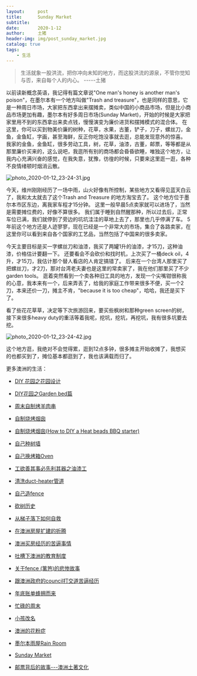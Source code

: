 ```yaml
---
layout:     post
title:      Sunday Market
subtitle:   
date:       2020-1-12
author:     土猪
header-img: img/post_sunday_market.jpg
catalog: true
tags:
    - 生活
---
```


> 生活就象一股洪流，把你冲向未知的地方，而这股洪流的源泉，不管你觉知与否，来自每个人的内心。 
> -----土猪



以前读新概念英语，我记得有篇文章说"One man's honey is another man's poison"，在墨尔本有一个地方叫做"Trash and treasure"，也是同样的意思，它是一种周日市场，大家把东西拿出来摆摊卖，类似中国的小商品市场，但是比小商品市场更加有趣，墨尔本有好多周日市场(Sunday Market)，开始的时候是大家把家里用不到的东西拿出来卖点钱，慢慢演变为廉价进货和摆摊模式的混合体。 在这里，你可以买到物美价廉的树种，花草，水果，古董，铲子，刀子，螺丝刀，金鱼，金鱼缸，字画，甚至海鲜，反正你吃饱没事就去逛，总能发现意外的惊喜。 我家的金鱼，金鱼缸，很多劳动工具，树，花草，油漆，古董，邮票，等等都是从那里廉价买来的，这么说吧，我逛所有别的商场都会昏昏欲睡，唯独这个地方，让我内心充满兴奋的感觉，在我失意，犹豫，彷徨的时候，只要来这里逛一逛，各种不良情绪顿时烟消云散。

![photo_2020-01-12_23-24-31.jpg](https://cdn.steemitimages.com/DQmaNsjYC3QBGd6pXSGo6NwKYFUwqpuzKHdsArTxBAEeg3M/photo_2020-01-12_23-24-31.jpg)

今天，维州刚刚经历了一场中雨，山火好像有所控制，某些地方又看得见蓝天白云了，我和太太就去了这个Trash and Treasure 的地方淘宝去了。 这个地方位于墨尔本市区东边，离我家车程才15分钟。 这里一般早晨5点卖家就可以进场了，当然是需要摊位费的，好像不算很多。 我们属于睡到自然醒那种，所以过去后，正常车位已满，我们就停到了旁边的坑坑洼洼的草地上去了，那里也几乎停满了车。 5年前这个地方还是人迹寥寥，现在已经是一个非常大的市场，集合了各路卖家，在这里你可以看到来自各个国家的工艺品，当然包括了中国来的很多卖家。 

今天主要目标是买一字螺丝刀和油漆，我买了两罐1升的油漆，才15刀，这种油漆，价格估计要翻一下。 还要看会不会砍价和找时机，上次买了一桶deck oil，4升，才15刀，我估计那个替人看店的人肯定搞错了。 后来在一个台湾人那里买了把螺丝刀，才2刀，那对台湾老夫妻也是这里的常卖家了，我在他们那里买了不少garden tools。 逛着突然看到一个卖各种旧工具的地方，发现一个尖嘴钳很称我的心意，我本来有一个，后来弄丢了，给我的家庭工作带来很多不便，买一个2刀，本来还价一刀，摊主不肯，"because it is too cheap"，哈哈，我还是买下了。 

看了些花花草草，决定等下次旅游回来，要买些枫树和那种green screen的树，接下来很多heavy duty的重活等着我呢，挖坑，挖坑，再挖坑，我有很多坑要去挖。


![photo_2020-01-12_23-24-42.jpg](https://cdn.steemitimages.com/DQmfVYKDK5uoDqBjxGz2SmKMcSXjM3Bwy9PRRds6QJGPDZJ/photo_2020-01-12_23-24-42.jpg)


这个地方逛，我绝对不会觉得累，逛到12点多钟，很多摊主开始收摊了，我想买的也都买到了，摊位基本都逛到了，我也该满载而归了。





更多澳洲的生活：

- [DIY 花园之花园设计](http://livinginau.life/2020/03/30/diy-garden-design/)

- [DIY花园之Garden bed篇](http://livinginau.life/2020/04/17/diy-garden-bed/)

- [周末自制烤羊肉串](http://livinginau.life/2014/03/03/%E5%91%A8%E6%9C%AB%E8%87%AA%E5%88%B6%E7%83%A4%E7%BE%8A%E8%82%89%E4%B8%B2/)

- [自制烧烤烟囱](http://livinginau.life/2014/02/20/%E8%87%AA%E5%88%B6%E7%83%A7%E7%83%A4%E7%83%9F%E5%9B%B1/)

- [自制烧烤烟囱(How to DIY a Heat beads BBQ starter)](https://steemit.com/life/@chenlocus/how-to-diy-a-heat-beads-bbq-starter)

- [自己种树墙](http://livinginau.life/2020/03/10/%E8%87%AA%E5%B7%B1%E7%A7%8D%E6%A0%91%E5%A2%99/)

- [自己换烤箱Oven](http://livinginau.life/2020/02/12/%E8%87%AA%E5%B7%B1%E6%8D%A2oven/)

- [工欲善其事必先利其器之油漆工](http://livinginau.life/2020/04/13/%E5%B7%A5%E6%AC%B2%E5%96%84%E5%85%B6%E4%BA%8B%E5%BF%85%E5%85%88%E5%88%A9%E5%85%B6%E5%99%A8%E4%B9%8B%E6%B2%B9%E6%BC%86%E5%B7%A5/)

- [清洗duct-heater管道](http://livinginau.life/2020/04/08/%E8%87%AA%E5%B7%B1%E5%8A%A8%E6%89%8B%E6%B8%85%E6%B4%97duct-heater%E7%AE%A1%E9%81%93/)

- [自己造fence](http://livinginau.life/2020/01/06/%E7%BB%88%E4%BA%8E%E9%80%A0%E5%A5%BD%E4%BA%86fence/)

- [砍树历史](http://livinginau.life/2019/12/29/%E7%A0%8D%E6%A0%91%E5%8E%86%E5%8F%B2/)

- [从梯子落下如何自救](http://livinginau.life/2020/03/21/%E4%BB%8E%E6%A2%AF%E5%AD%90%E8%90%BD%E4%B8%8B%E5%A6%82%E4%BD%95%E8%87%AA%E6%95%91/)

- [在澳洲房屋扩建的折腾](http://livinginau.life/2020/03/26/%E5%9C%A8%E6%BE%B3%E6%B4%B2%E6%88%BF%E5%B1%8B%E6%89%A9%E5%BB%BA%E7%9A%84%E6%8A%98%E8%85%BE/)

- 
  [澳洲买房经历的苦逼事情](http://livinginau.life/2019/12/18/%E6%BE%B3%E6%B4%B2%E4%B9%B0%E6%88%BF%E7%BB%8F%E5%8E%86%E7%9A%84%E8%8B%A6%E9%80%BC%E4%BA%8B%E6%83%85/)

- 
  [吐槽下澳洲的教育制度](http://livinginau.life/2019/12/13/%E5%90%90%E6%A7%BD%E6%BE%B3%E6%B4%B2%E6%95%99%E8%82%B2%E5%88%B6%E5%BA%A6/)

- [关于fence (篱笆)的悲惨故事](http://livinginau.life/2019/12/01/%E5%85%B3%E4%BA%8Efence%E7%9A%84%E6%82%B2%E6%83%A8%E6%95%85%E4%BA%8B/)

- [跟澳洲政府的council打交道苦逼经历](http://livinginau.life/2019/11/29/%E8%B7%9F%E6%BE%B3%E6%B4%B2%E6%94%BF%E5%BA%9C%E7%9A%84council%E6%89%93%E4%BA%A4%E9%81%93%E8%8B%A6%E9%80%BC%E7%BB%8F%E5%8E%86/)

- [年底账单蜂拥而来](http://livinginau.life/2019/11/29/%E8%B4%A6%E5%8D%95%E8%9C%82%E6%8B%A5%E8%80%8C%E6%9D%A5/)

- [忙碌的周末](http://livinginau.life/2019/11/12/%E5%BF%99%E7%A2%8C%E7%9A%84%E5%91%A8%E6%9C%AB/)

- [小孩改名](http://livinginau.life/2019/11/10/%E5%B0%8F%E5%AD%A9%E6%94%B9%E5%90%8D/)

- [澳洲的花粉症](http://livinginau.life/2018/08/10/%E6%BE%B3%E6%B4%B2%E7%9A%84%E8%8A%B1%E7%B2%89%E7%97%87/)

- [墨尔本雨屋Rain Room](http://livinginau.life/2020/01/13/rain-room/)

- [Sunday Market](http://livinginau.life/2020/01/12/Sunday-Market/)

- [邮票背后的故事---澳洲土著文化](http://livinginau.life/2018/07/10/%E9%82%AE%E7%A5%A8%E8%83%8C%E5%90%8E%E7%9A%84%E6%95%85%E4%BA%8B/)
